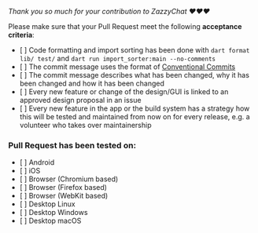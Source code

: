 *Thank you so much for your contribution to ZazzyChat ❤️❤️❤️*

Please make sure that your Pull Request meet the following **acceptance criteria**:

- [ ] Code formatting and import sorting has been done with `dart format lib/ test/` and `dart run import_sorter:main --no-comments`
- [ ] The commit message uses the format of [Conventional Commits](https://www.conventionalcommits.org)
- [ ] The commit message describes what has been changed, why it has been changed and how it has been changed
- [ ] Every new feature or change of the design/GUI is linked to an approved design proposal in an issue
- [ ] Every new feature in the app or the build system has a strategy how this will be tested and maintained from now on for every release, e.g. a volunteer who takes over maintainership


### Pull Request has been tested on:

- [ ] Android
- [ ] iOS
- [ ] Browser (Chromium based)
- [ ] Browser (Firefox based)
- [ ] Browser (WebKit based)
- [ ] Desktop Linux
- [ ] Desktop Windows
- [ ] Desktop macOS